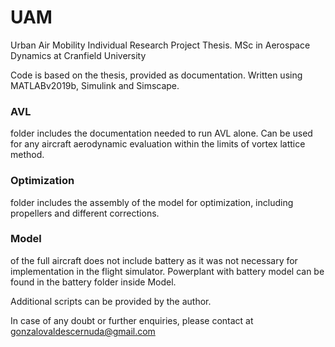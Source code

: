 # UAM
Urban Air Mobility Individual Research Project Thesis. MSc in Aerospace Dynamics at Cranfield University

Code is based on the thesis, provided as documentation. Written using MATLABv2019b, Simulink and Simscape. 

### AVL 
folder includes the documentation needed to run AVL alone. Can be used for any aircraft aerodynamic evaluation within the limits of vortex lattice method. 

### Optimization 
folder includes the assembly of the model for optimization, including propellers and different corrections. 

### Model 
of the full aircraft does not include battery as it was not necessary for implementation in the flight simulator. Powerplant with battery model can be found in the battery folder inside Model.

Additional scripts can be provided by the author. 

 In case of any doubt or further enquiries, please contact at gonzalovaldescernuda@gmail.com 
